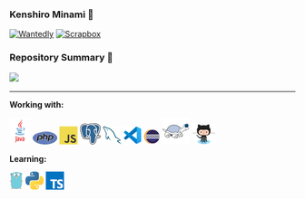 ### Kenshiro Minami 🐾

[![Wantedly](https://img.shields.io/badge/Wantedly-v.2020-ff7964.svg?style=for-the-badge)](https://www.wantedly.com/users/21969437)
[![Scrapbox](https://img.shields.io/static/v1?label=Scrapbox&message=v.2020&color=success&style=for-the-badge)](https://scrapbox.io/kenminami-dev/)
<br>

### Repository Summary 🚀
[![](https://raw.githubusercontent.com/Ken46373/Ken46373/master/profile-summary-card-output/solarized/1-repos-per-language.svg)](https://github.com/vn7n24fzkq/github-profile-summary-cards)

---

**Working with:**

![java](icons/java.png)
![PHP](icons/php.png)
![JavaScript](icons/javascript.png)
![PostgreSQL](icons/postgre.png)
![MySQL](icons/mysql.png)
![VSCode](icons/vscode.png)
![Eclipse](icons/eclipse.png)
![TortoiseSVN](icons/tortoisesvn.png)
![GitHub](icons/github.png)

**Learning:**

![Golang](icons/golang.png)
![Python](icons/python.png)
![TypeScript](icons/typescript.png)
